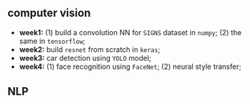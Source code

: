 ## computer vision
- **week1:** (1) build a convolution NN for `SIGNS` dataset in `numpy`; (2) the same in `tensorflow`; 
- **week2:** build `resnet` from scratch in `keras`;
- **week3:** car detection using `YOLO` model;
- **week4:** (1) face recognition using `FaceNet`; (2) neural style transfer;

## NLP

